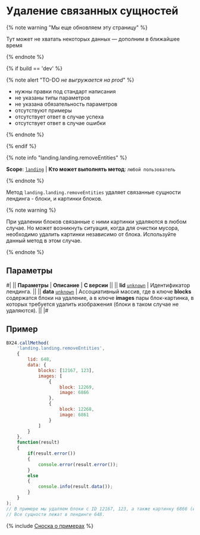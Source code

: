 # Удаление связанных сущностей

{% note warning "Мы еще обновляем эту страницу" %}

Тут может не хватать некоторых данных — дополним в ближайшее время

{% endnote %}

{% if build == 'dev' %}

{% note alert "TO-DO _не выгружается на prod_" %}

- нужны правки под стандарт написания
- не указаны типы параметров
- не указана обязательность параметров
- отсутствуют примеры
- отсутствует ответ в случае успеха
- отсутствует ответ в случае ошибки

{% endnote %}

{% endif %}

{% note info "landing.landing.removeEntities" %}

**Scope**: [`landing`](../../../scopes/permissions.md) | **Кто может выполнять метод**: `любой пользователь`

{% endnote %}

Метод `landing.landing.removeEntities` удаляет связанные сущности лендинга - блоки, и картинки блоков.

{% note warning %}

При удалении блоков связанные с ними картинки удаляются в любом случае. Но может возникнуть ситуация, когда для очистки мусора, необходимо удалить картинки независимо от блока. Используйте данный метод в этом случае.

{% endnote %}

## Параметры

#|
|| **Параметры** | **Описание** | **С версии** ||
|| **lid**
[`unknown`](../../../data-types.md) | Идентификатор лендинга. ||
|| **data**
[`unknown`](../../../data-types.md) | Ассоциативный массив, где в ключе **blocks** содержатся блоки на удаление, а в ключе **images** пары блок-картинка, в которых требуется удалить изображения (блоки в таком случае не удаляются). ||
|#

## Пример

```js
BX24.callMethod(
    'landing.landing.removeEntities',
    {
        lid: 648,
        data: {
            blocks: [12167, 123],
            images: [
                {
                    block: 12269,
                    image: 6866
                },
                {
                    block: 12268,
                    image: 6861
                }
            ]
        }
    },
    function(result)
    {
        if(result.error())
        {
            console.error(result.error());
        }
        else
        {
            console.info(result.data());
        }
    }
);
// В примере мы удаляем блоки с ID 12167, 123, а также картинку 6866 (из блока 12269) и картинку 6861 (из блока 12268).
// Все сущности лежат в лендинге 648.
```

{% include [Сноска о примерах](../../../../_includes/examples.md) %}